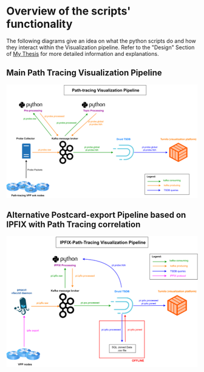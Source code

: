# Overview of the scripts' functionality

The following diagrams give an idea on what the python scripts do and how they interact within the Visualization pipeline. Refer to the "Design" Section of [My Thesis](https://leonardorodoni.ch/thesis.pdf) for more detailed information and explanations.

## Main Path Tracing Visualization Pipeline

![Alt text](../../images/pipeline_1.png?raw=true "Path Tracing Main Pipeline")

## Alternative Postcard-export Pipeline based on IPFIX with Path Tracing correlation

![Alt text](../../images/pipeline_2.png?raw=true "IPFIX Integration with Path Tracing")